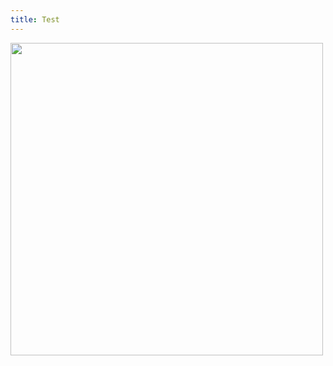 ```yaml
---
title: Test
---
```

<img src="http://insolitebuzz.fr/wp-content/uploads/2014/10/test-all-the-things.jpg" alt="" style="width: 500px;"/>

